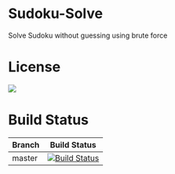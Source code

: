# Sudoku-Solve
Solve Sudoku without guessing using brute force

# License
[![](https://img.shields.io/badge/license-GPL--3.0-blue.svg)](https://raw.githubusercontent.com/JAMESY9868/Sudoku-Solve/master/LICENSE)

# Build Status
Branch | Build Status
-------|-------------
master | [![Build Status](https://travis-ci.org/JAMESY9868/Sudoku-Solve.svg?branch=master)](https://travis-ci.org/JAMESY9868/Sudoku-Solve)

